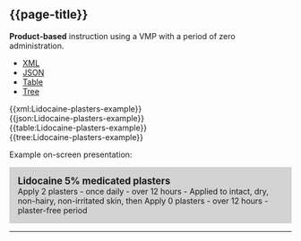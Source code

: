 ## {{page-title}}

<div class="nhsd-a-box nhsd-a-box--bg-light-blue nhsd-!t-margin-bottom-6 nhsd-t-body">
    <strong>Product-based</strong> instruction using a VMP with a period of zero administration.
</div>

<!--// start of code snippet -->
<div>
    <ul class="nav nav-tabs" role="tablist">
      <li role="presentation" class="active">
        <a href="#xml-42" aria-controls="xml" role="tab" data-toggle="tab">XML</a>
      </li>
      <li role="presentation">
        <a href="#json-42" aria-controls="json" role="tab" data-toggle="tab">JSON</a>
      </li>
        <li role="presentation">
        <a href="#table-42" aria-controls="table" role="tab" data-toggle="tab">Table</a>
      </li>
      <li role="presentation">
        <a href="#tree-42" aria-controls="tree" role="tab" data-toggle="tab">Tree</a>
      </li>
  </ul>

  <!-- Tab panes -->
  <div class="tab-content snippet">
    <div role="tabpanel" class="tab-pane active" id="xml-42">
      {{xml:Lidocaine-plasters-example}}
    </div>
    <div role="tabpanel" class="tab-pane" id="json-42">
      {{json:Lidocaine-plasters-example}}
    </div>
    <div role="tabpanel" class="tab-pane" id="table-42">
      {{table:Lidocaine-plasters-example}}
    </div>
    <div role="tabpanel" class="tab-pane" id="tree-42">
      {{tree:Lidocaine-plasters-example}}
    </div>
  </div>
</div>
<!--// end of code snippet -->

Example on-screen presentation:

<div style="background-color:lightgrey;padding:15px;">
<div style="font-size:larger;font-weight:bold;">Lidocaine 5% medicated plasters</div>
Apply 2 plasters - once daily - over 12 hours - Applied to intact, dry, non-hairy, non-irritated skin, then Apply 0 plasters - over 12 hours - plaster-free period
</div>

---
